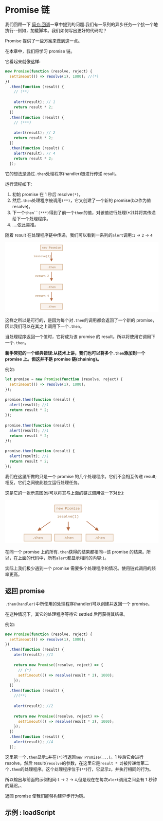 # Promise 链

我们回顾一下 [简介:回调](https://zh.javascript.info/callbacks)一章中提到的问题:我们有一系列的异步任务一个接一个地执行--例如，加载脚本。我们如何写出更好的代码呢？

Promise 提供了一些方案来做到这一点。

在本章中，我们将学习 promise 链。

它看起来就像这样:

```js
new Promise(function (resolve, reject) {
  setTimeout(() => resolve(1), 1000); //(*)
})
  .then(function (result) {
    // (**)

    alert(result); // 1
    return result * 2;
  })
  .then(function (result) {
    // (***)

    alert(result); // 2
    return result * 2;
  })
  .then(function (result) {
    alert(result); // 4
    return result * 2;
  });
```

它的想法是通过`.then`处理程序(handler)链进行传递 result。

运行流程如下:

1. 初始 promise 在 1 秒后 resolve`(*)`，
2. 然后`.then`处理程序被调用`(**)`，它又创建了一个新的 promise(以`2`作为值 resolve)。
3. 下一个` then``(***) `得到了前一个`then`的值，对该值进行处理(\*2)并将其传递给下一个处理程序。
4. ....依此类推。

随着 result 在处理程序链中传递，我们可以看到一系列的`alert`调用:`1` → `2` → `4`

![图片](../assert/imgs/PromiseChain1.png)

这样之所以是可行的，是因为每个对`.then`的调用都会返回了一个新的 promise，因此我们可以在其之上调用下一个`.then`。

当处理程序返回一个值时，它将成为该 promise 的 result，所以将使用它调用下一个`.then`。

**新手常犯的一个经典错误:从技术上讲，我们也可以将多个`.then`添加到一个 promise 上。但这并不是 promise 链(chaining)。**

例如:

```js
let promise = new Promise(function (resolve, reject) {
  setTimeout(() => resolve(1), 1000);
});

promise.then(function (result) {
  alert(result); //1
  return result * 2;
});

promise.then(function (result) {
  alert(result); //1
  return result * 2;
});

promise.then(function (result) {
  alert(result); //1
  return result * 2;
});
```

我们在这里所做的只是一个 promise 的几个处理程序。它们不会相互传递 result;相反，它们之间彼此独立运行处理任务。

这是它的一张示意图(你可以将其与上面的链式调用做一下对比):

![图片](../assert/imgs/PromiseChain2.png)

在同一个 promise 上的所有`.then`获得的结果都相同--该 promise 的结果。所以，在上面的代码中，所有`alert`都显示相同的内容:`1`。

实际上我们极少遇到一个 promise 需要多个处理程序的情况。使用链式调用的频率更高。

## 返回 promise

`.then(handler)`中所使用的处理程序(handler)可以创建并返回一个 promise。

在这种情况下，其它的处理程序等待它 settled 后再获得其结果。

例如:

```js
new Promise(function (resolve, reject) {
  setTimeout(() => resolve(1), 1000);
})
  .then(function (result) {
    alert(result); //1

    return new Promise((resolve, reject) => {
      // (*)
      setTimeout(() => resolve(result * 2), 1000);
    });
  })
  .then(function (result) {
    //(**)

    alert(result); //2

    return new Promise((resolve, reject) => {
      setTimeout(() => resolve(result * 2), 1000);
    });
  })
  .then(function (result) {
    alert(result); //4
  });
```

这里第一个`.then`显示`1`并在`(*)`行返回`new Promise(...)`。1 秒后它会进行 resolve，然后 result(`resolve`的参数，在这里它是`result * 2`)被传递给第二个`.then`的处理程序。这个处理程序位于(`**`)行，它显示`2`，并执行相同的行为。

所以输出与前面的示例相同:`1` → `2` → `4`,但是现在在每次`alert`调用之间会有 1 秒钟的延迟。、

返回 promise 使我们能够构建异步行为链。

## 示例 : loadScript
